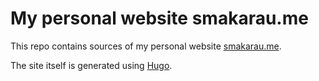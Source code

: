# My personal website smakarau.me

This repo contains sources of my personal website [smakarau.me](http://smakarau.me).

The site itself is generated using [Hugo](https://github.com/gohugoio/hugo).
